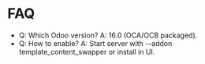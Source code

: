 # FAQ

- Q: Which Odoo version? A: 16.0 (OCA/OCB packaged).
- Q: How to enable? A: Start server with --addon template_content_swapper or install in UI.
